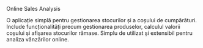 Online Sales Analysis

O aplicație simplă pentru gestionarea stocurilor și a coșului de cumpărături.
Include funcționalități precum gestionarea produselor, calculul valorii coșului și afișarea stocurilor rămase.
Simplu de utilizat și extensibil pentru analiza vânzărilor online.